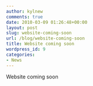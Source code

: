 ```yaml
---
author: kylnew
comments: true
date: 2010-03-09 01:26:48+00:00
layout: post
slug: website-coming-soon
url: /blog/website-coming-soon
title: Website coming soon
wordpress_id: 9
categories:
- News
---
```


Website coming soon
